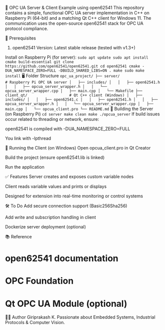 📡 OPC UA Server & Client Example using open62541
This repository contains a simple, functional OPC UA server implementation in C++ on Raspberry Pi (64-bit) and a matching Qt C++ client for Windows 11. The communication uses the open-source open62541 stack for OPC UA protocol compliance.

🧩 Prerequisites
1. open62541
Version: Latest stable release (tested with v1.3+)

Install on Raspberry Pi (for server):
``
sudo apt update
sudo apt install cmake build-essential
git clone https://github.com/open62541/open62541.git
cd open62541
cmake -DUA_NAMESPACE_ZERO=FULL -DBUILD_SHARED_LIBS=ON .
make
sudo make install
``
🖥️ Folder Structure
``
opc_ua_project/
├── server/                      # Raspberry Pi OPC UA server
│   ├── includes/
│   │   ├── open62541.h
│   │   ├── opcua_server_wrapper.h
│   │   └── opcua_server_wrapper.cpp
│   ├── main.cpp
│   └── Makefile
├── client_qt/                   # Qt C++ client (Windows)
│   ├── includes/
│   │   ├── open62541.c
│   │   ├── open62541.h
│   │   ├── opcua_server_wrapper.h
│   │   └── opcua_server_wrapper.cpp
│   ├── main.cpp
│   └── opcua_client.pro
└── README.md
``
🚀 Building the Server (on Raspberry Pi)
``
cd server
make clean
make
./opcua_server
``
If build issues occur related to threading or network, ensure:

open62541 is compiled with -DUA_NAMESPACE_ZERO=FULL

You link with -lpthread

🧪 Running the Client (on Windows)
Open opcua_client.pro in Qt Creator

Build the project (ensure open62541.lib is linked)

Run the application

✅ Features
Server creates and exposes custom variable nodes

Client reads variable values and prints or displays

Designed for extension into real-time monitoring or control systems

🛠️ To Do
 Add secure connection support (Basic256Sha256)

 Add write and subscription handling in client

 Dockerize server deployment (optional)

📚 Reference
# open62541 documentation

# OPC Foundation

# Qt OPC UA Module (optional)

👨‍💻 Author
Giriprakash K.
Passionate about Embedded Systems, Industrial Protocols & Computer Vision.
